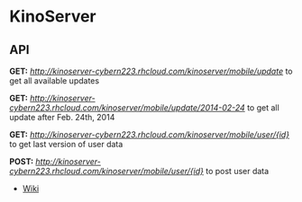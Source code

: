 KinoServer
==========

API
---------
**GET:** _http://kinoserver-cybern223.rhcloud.com/kinoserver/mobile/update_ to get all available updates

**GET:** _http://kinoserver-cybern223.rhcloud.com/kinoserver/mobile/update/2014-02-24_ to get all update after Feb. 24th, 2014

**GET:** _http://kinoserver-cybern223.rhcloud.com/kinoserver/mobile/user/{id}_ to get last version of user data

**POST:** _http://kinoserver-cybern223.rhcloud.com/kinoserver/mobile/user/{id}_ to post user data

* [Wiki](https://github.com/cybern223/kinoserver/wiki)
